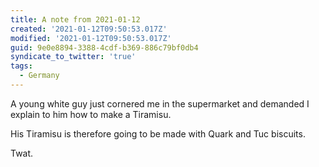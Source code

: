 ```yaml
---
title: A note from 2021-01-12
created: '2021-01-12T09:50:53.017Z'
modified: '2021-01-12T09:50:53.017Z'
guid: 9e0e8894-3388-4cdf-b369-886c79bf0db4
syndicate_to_twitter: 'true'
tags:
  - Germany
---
```

A young white guy just cornered me in the supermarket and demanded I explain to him how to make a Tiramisu. 

His Tiramisu is therefore going to be made with Quark and Tuc biscuits.

Twat.
